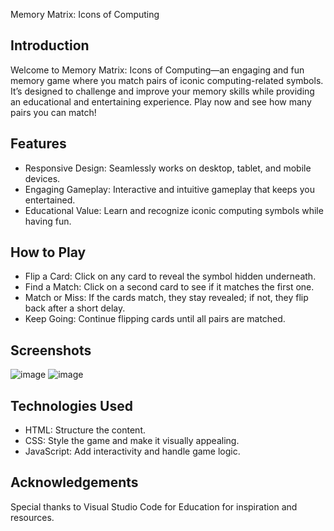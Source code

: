 Memory Matrix: Icons of Computing


Introduction
------------------------
Welcome to Memory Matrix: Icons of Computing—an engaging and fun memory game where you match pairs of iconic computing-related symbols. It’s designed to challenge and improve your memory skills while providing an educational and entertaining experience. Play now and see how many pairs you can match!


Features
--------------
- Responsive Design: Seamlessly works on desktop, tablet, and mobile devices.
- Engaging Gameplay: Interactive and intuitive gameplay that keeps you entertained.
- Educational Value: Learn and recognize iconic computing symbols while having fun.


How to Play
--------------
- Flip a Card: Click on any card to reveal the symbol hidden underneath.
- Find a Match: Click on a second card to see if it matches the first one.
- Match or Miss: If the cards match, they stay revealed; if not, they flip back after a short delay.
- Keep Going: Continue flipping cards until all pairs are matched.


Screenshots
-----
![image](https://github.com/user-attachments/assets/5cc211d3-c3c7-4e0d-8175-c753d8529eef)
![image](https://github.com/user-attachments/assets/63f4dee3-5467-493b-901b-6b802a804b95)


Technologies Used
---------
- HTML: Structure the content.
- CSS: Style the game and make it visually appealing.
- JavaScript: Add interactivity and handle game logic.

Acknowledgements
-----
Special thanks to Visual Studio Code for Education for inspiration and resources.


